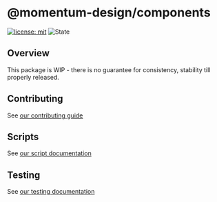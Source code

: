 # @momentum-design/components

[![license: mit](https://img.shields.io/badge/License-MIT-blueviolet?style=flat-square)](https://github.com/momentum-design/momentum-design/blob/main/LICENSE)
![State](https://img.shields.io/badge/State-Alpha-blue?style=flat-square)

## Overview

This package is WIP - there is no guarantee for consistency, stability till properly released.

## Contributing

See [our contributing guide](./CONTRIBUTING.md)

## Scripts

See [our script documentation](./SCRIPTS.md)

## Testing

See [our testing documentation](./TESTING.md)
